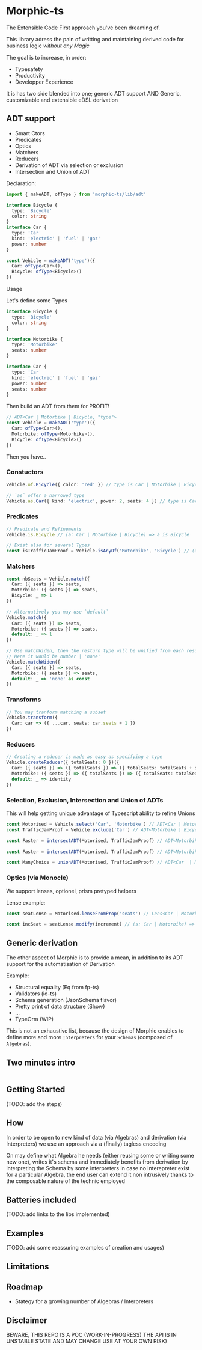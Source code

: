 # Morphic-ts

The Extensible Code First approach you've been dreaming of.

This library adress the pain of writting and maintaining derived code for business logic _without any Magic_

The goal is to increase, in order:

- Typesafety
- Productivity
- Developper Experience

It is has two side blended into one; generic ADT support AND Generic, customizable and extensible eDSL derivation

## ADT support

- Smart Ctors
- Predicates
- Optics
- Matchers
- Reducers
- Derivation of ADT via selection or exclusion
- Intersection and Union of ADT

Declaration:

```typescript
import { makeADT, ofType } from 'morphic-ts/lib/adt'

interface Bicycle {
  type: 'Bicycle'
  color: string
}
interface Car {
  type: 'Car'
  kind: 'electric' | 'fuel' | 'gaz'
  power: number
}

const Vehicle = makeADT('type')({
  Car: ofType<Car>(),
  Bicycle: ofType<Bicycle>()
})
```

Usage

Let's define some Types

```typescript
interface Bicycle {
  type: 'Bicycle'
  color: string
}

interface Motorbike {
  type: 'Motorbike'
  seats: number
}

interface Car {
  type: 'Car'
  kind: 'electric' | 'fuel' | 'gaz'
  power: number
  seats: number
}
```

Then build an ADT from them for PROFIT!

```typescript
// ADT<Car | Motorbike | Bicycle, "type">
const Vehicle = makeADT('type')({
  Car: ofType<Car>(),
  Motorbike: ofType<Motorbike>(),
  Bicycle: ofType<Bicycle>()
})
```

Then you have..

### Constuctors

```typescript
Vehicle.of.Bicycle({ color: 'red' }) // type is Car | Motorbike | Bicycle

// `as` offer a narrowed type
Vehicle.as.Car({ kind: 'electric', power: 2, seats: 4 }) // type is Car
```

### Predicates

```typescript
// Predicate and Refinements
Vehicle.is.Bicycle // (a: Car | Motorbike | Bicycle) => a is Bicycle

// Exist also for several Types
const isTrafficJamProof = Vehicle.isAnyOf('Motorbike', 'Bicycle') // (a: Car | Motorbike | Bicycle) => a is Motorbike | Bicycle
```

### Matchers

```typescript
const nbSeats = Vehicle.match({
  Car: ({ seats }) => seats,
  Motorbike: ({ seats }) => seats,
  Bicycle: _ => 1
})

// Alternatively you may use `default`
Vehicle.match({
  Car: ({ seats }) => seats,
  Motorbike: ({ seats }) => seats,
  default: _ => 1
})

// Use matchWiden, then the resturn type will be unified from each results
// Here it would be number | 'none'
Vehicle.matchWiden({
  Car: ({ seats }) => seats,
  Motorbike: ({ seats }) => seats,
  default: _ => 'none' as const
})
```

### Transforms

```typescript
// You may tranform matching a subset
Vehicle.transform({
  Car: car => ({ ...car, seats: car.seats + 1 })
})
```

### Reducers

```typescript
// Creating a reducer is made as easy as specifying a type
Vehicle.createReducer({ totalSeats: 0 })({
  Car: ({ seats }) => ({ totalSeats }) => ({ totalSeats: totalSeats + seats }),
  Motorbike: ({ seats }) => ({ totalSeats }) => ({ totalSeats: totalSeats + seats }),
  default: _ => identity
})
```

### Selection, Exclusion, Intersection and Union of ADTs

This will help getting unique advantage of Typescript ability to refine Unions

```typescript
const Motorised = Vehicle.select('Car', 'Motorbike') // ADT<Car | Motorbike, "type">
const TrafficJamProof = Vehicle.exclude('Car') // ADT<Motorbike | Bicycle, "type">

const Faster = intersectADT(Motorised, TrafficJamProof) // ADT<Motorbike, "type">

const Faster = intersectADT(Motorised, TrafficJamProof) // ADT<Motorbike, "type">

const ManyChoice = unionADT(Motorised, TrafficJamProof) // ADT<Car  | Motorbike | Bicycle, "type">
```

### Optics (via Monocle)

We support lenses, optionel, prism pretyped helpers

Lense example:

```typescript
const seatLense = Motorised.lenseFromProp('seats') // Lens<Car | Motorbike, number>

const incSeat = seatLense.modify(increment) // (s: Car | Motorbike) => Car | Motorbike
```

## Generic derivation

The other aspect of Morphic is to provide a mean, in addition to its ADT support for the automatisation of Derivation

Example:

- Structural equality (Eq from fp-ts)
- Validators (io-ts)
- Schema generation (JsonSchema flavor)
- Pretty print of data structure (Show)
- ...
- TypeOrm (WIP)

This is not an exhaustive list, because the design of Morphic enables to define more and more `Interpreters` for your `Schemas` (composed of `Algebras`).

## Two minutes intro

```typescript
```

## Getting Started

(TODO: add the steps)

## How

In order to be open to new kind of data (via Algebras) and derivation (via Interpreters) we use an approach via a (finally) tagless encoding

On may define what Algebra he needs (either reusing some or writing some new one), writes it's schema and immediately benefits from derivation by interpreting the Schema by some interpreters
In case no interepreter exist for a particular Algebra, the end user can extend it non intrusively thanks to the composable nature of the technic employed

## Batteries included

(TODO: add links to the libs implemented)

## Examples

(TODO: add some reassuring examples of creation and usages)

## Limitations

## Roadmap

- Stategy for a growing number of Algebras / Interpreters

## Disclaimer

BEWARE, THIS REPO IS A POC (WORK-IN-PROGRESS)
THE API IS IN UNSTABLE STATE AND MAY CHANGE
USE AT YOUR OWN RISK)
